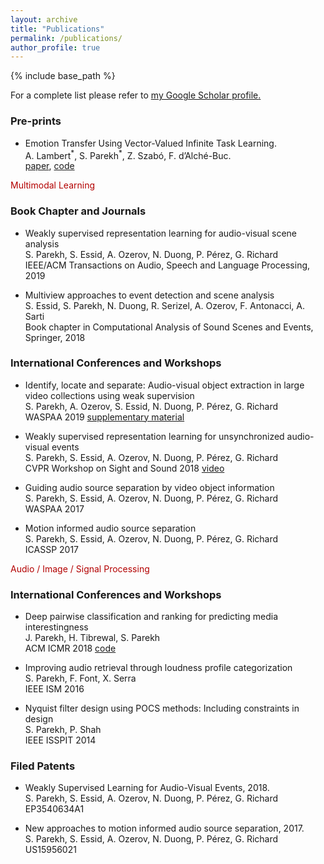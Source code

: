 ```yaml
---
layout: archive
title: "Publications"
permalink: /publications/
author_profile: true
---
```


{% include base_path %}


For a complete list please refer to <u><a href="https://scholar.google.com/citations?user=0k_gLpsAAAAJ&hl=en">my Google Scholar profile</a>.</u>




### Pre-prints
- Emotion Transfer Using Vector-Valued Infinite Task Learning.  
A. Lambert<sup>\*</sup>, S. Parekh<sup>\*</sup>, Z. Szabó, F. d’Alché-Buc.  
[paper](/files/vITL_emotransfer.pdf), [code](https://github.com/allambert/torch_itl/tree/master)

<p style="color:#b30000;"> Multimodal Learning </p>

### Book Chapter and Journals

- Weakly supervised representation learning for audio-visual scene analysis  
S. Parekh, S. Essid, A. Ozerov, N. Duong, P. Pérez, G. Richard  
IEEE/ACM Transactions on Audio, Speech and Language Processing, 2019

- Multiview approaches to event detection and scene analysis  
S. Essid, S. Parekh, N. Duong, R. Serizel, A. Ozerov, F. Antonacci, A. Sarti  
Book chapter in Computational Analysis of Sound Scenes and Events, Springer, 2018

### International Conferences and Workshops
- Identify, locate and separate: Audio-visual object extraction in large video collections using weak supervision  
S. Parekh, A. Ozerov, S. Essid, N. Duong, P. Pérez, G. Richard  
WASPAA 2019   [supplementary material](https://perso.telecom-paristech.fr/sparekh/ile2019_supp.html)

- Weakly supervised representation learning for unsynchronized audio-visual events  
S. Parekh, S. Essid, A. Ozerov, N. Duong, P. Pérez, G. Richard  
CVPR Workshop on Sight and Sound 2018   [video](https://www.youtube.com/watch?v=C-jrZ9SDMDY)  

- Guiding audio source separation by video object information  
S. Parekh, S. Essid, A. Ozerov, N. Duong, P. Pérez, G. Richard  
WASPAA 2017

- Motion informed audio source separation  
S. Parekh, S. Essid, A. Ozerov, N. Duong, P. Pérez, G. Richard  
ICASSP 2017

<p style="color:#b30000;">Audio / Image / Signal Processing </p>

### International Conferences and Workshops
- Deep pairwise classification and ranking for predicting media interestingness  
J. Parekh, H. Tibrewal, S. Parekh  
ACM ICMR 2018 [code](https://github.com/jayneelparekh/Interestingness_ICMR)

- Improving audio retrieval through loudness profile categorization  
S. Parekh, F. Font, X. Serra  
IEEE ISM 2016

- Nyquist filter design using POCS methods: Including constraints in design  
S. Parekh, P. Shah  
IEEE ISSPIT 2014


### Filed Patents 
- Weakly Supervised Learning for Audio-Visual Events, 2018.  
S. Parekh, S. Essid, A. Ozerov, N. Duong, P. Pérez, G. Richard  
EP3540634A1

- New approaches to motion informed audio source separation, 2017.  
S. Parekh, S. Essid, A. Ozerov, N. Duong, P. Pérez, G. Richard  
US15956021
